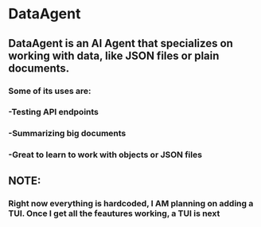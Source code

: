 
<h1>DataAgent</h1>


<h2>DataAgent is an AI Agent that specializes on working with data, like JSON files or plain documents.</h2>


<h3>Some of its uses are:</h3>
    <h3>-Testing API endpoints<br>
    <h3>-Summarizing big documents<br>
    <h3>-Great to learn to work with objects or JSON files<br>


<h2>NOTE:</h2><h3>Right now everything is hardcoded, I AM planning on adding a TUI. Once I get all the feautures working, a TUI is next</h3>
<style>

</style>
